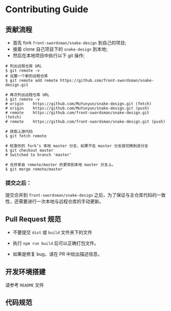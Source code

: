 # Contributing Guide

## 贡献流程

* 首先 fork `front-swordsman/snake-design` 到自己的项目;
* 接着 clone 自己项目下的 `snake-design` 到本地;
* 然后在本地项目中执行以下 git 操作;

```
# 列出远程仓库 URL
$ git remote -v
# 设置一个新的远程仓库
$ git remote add remote https://github.com/front-swordsman/snake-design.git

# 再次列出远程仓库 URL
$ git remote -v
# origin	https://github.com/MuYunyun/snake-design.git (fetch)
# origin	https://github.com/MuYunyun/snake-design.git (push)
# remote	https://github.com/front-swordsman/snake-design.git (fetch)
# remote	https://github.com/front-swordsman/snake-design.git (push)

# 获取上游代码
$ git fetch remote

# 检查你的 fork’s 本地 master 分支，如果不在 master 分支就切换到该分支
$ git checkout master
# Switched to branch 'master'

# 合并来自 remote/master 的更改到本地 master 分支上。
$ git merge remote/master
```

### 提交之后：

提交合并到 `front-swordsman/snake-design` 之后，为了保证与主仓库代码的一致性，还需要进行一次本地与远程仓库的手动更新。

## Pull Request 规范

* 不要提交 `dist` 或 `build` 文件夹下的文件

* 执行 `npm run build` 后可以正确打包文件。

* 如果是修复 bug，请在 PR 中给出描述信息。

## 开发环境搭建

请参考 `README` 文件

## 代码规范

